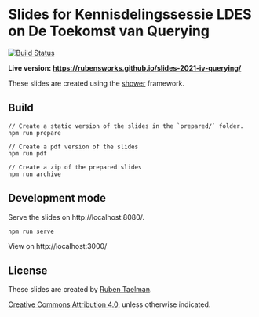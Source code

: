 # Slides for Kennisdelingssessie LDES on De Toekomst van Querying
[![Build Status](https://github.com/rubensworks/slides-2021-iv-querying/workflows/Build%20and%20Deploy/badge.svg)](https://rubensworks.github.io/slides-2021-iv-querying/)

**Live version: https://rubensworks.github.io/slides-2021-iv-querying/**

These slides are created using the [shower](https://github.com/shower/shower) framework.

## Build

```
// Create a static version of the slides in the `prepared/` folder.
npm run prepare

// Create a pdf version of the slides
npm run pdf

// Create a zip of the prepared slides
npm run archive
```

## Development mode

Serve the slides on http://localhost:8080/.

```
npm run serve
```

View on http://localhost:3000/

## License

These slides are created by [Ruben Taelman](https://rubensworks.net/).

[Creative Commons Attribution 4.0](https://creativecommons.org/licenses/by/4.0/), unless otherwise indicated.
